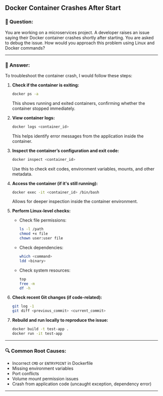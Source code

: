 ## Docker Container Crashes After Start

### 📌 Question:
You are working on a microservices project. A developer raises an issue saying their Docker container crashes shortly after starting. You are asked to debug the issue. How would you approach this problem using Linux and Docker commands?

---

### 🧠 Answer:

To troubleshoot the container crash, I would follow these steps:

1. **Check if the container is exiting:**
   ```bash
   docker ps -a
   ```
   This shows running and exited containers, confirming whether the container stopped immediately.

2. **View container logs:**
   ```bash
   docker logs <container_id>
   ```
   This helps identify error messages from the application inside the container.

3. **Inspect the container’s configuration and exit code:**
   ```bash
   docker inspect <container_id>
   ```
   Use this to check exit codes, environment variables, mounts, and other metadata.

4. **Access the container (if it's still running):**
   ```bash
   docker exec -it <container_id> /bin/bash
   ```
   Allows for deeper inspection inside the container environment.

5. **Perform Linux-level checks:**
   - Check file permissions:
     ```bash
     ls -l /path
     chmod +x file
     chown user:user file
     ```
   - Check dependencies:
     ```bash
     which <command>
     ldd <binary>
     ```
   - Check system resources:
     ```bash
     top
     free -m
     df -h
     ```

6. **Check recent Git changes (if code-related):**
   ```bash
   git log -1
   git diff <previous_commit> <current_commit>
   ```

7. **Rebuild and run locally to reproduce the issue:**
   ```bash
   docker build -t test-app .
   docker run -it test-app
   ```

---

### 🔍 Common Root Causes:
- Incorrect `CMD` or `ENTRYPOINT` in Dockerfile
- Missing environment variables
- Port conflicts
- Volume mount permission issues
- Crash from application code (uncaught exception, dependency error)

---
